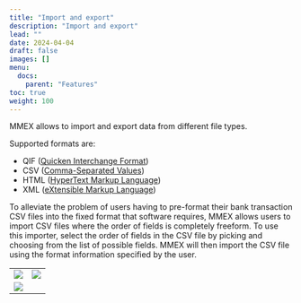 ```yaml
---
title: "Import and export"
description: "Import and export"
lead: ""
date: 2024-04-04
draft: false
images: []
menu:
  docs:
    parent: "Features"
toc: true
weight: 100
---
```


MMEX allows to import and export data from different file types.

Supported formats are:

- QIF ([Quicken Interchange Format](https://en.wikipedia.org/wiki/Quicken_Interchange_Format))
- CSV ([Comma-Separated Values](https://en.wikipedia.org/wiki/Comma-separated_values))
- HTML ([HyperText Markup Language](https://en.wikipedia.org/wiki/HTML))
- XML ([eXtensible Markup Language](https://en.wikipedia.org/wiki/XML))

To alleviate the problem of users having to pre-format their bank transaction CSV files into the fixed format that software requires, MMEX allows users to import CSV files where the order of fields is completely freeform. To use this importer, select the order of fields in the CSV file by picking and choosing from the list of possible fields. MMEX will then import the CSV file using the format information specified by the user.

|    |    |
| --- | --- |
| ![](importexport1.png) | ![](importexport2.png) |
| ![](importexport3.png) |  |
